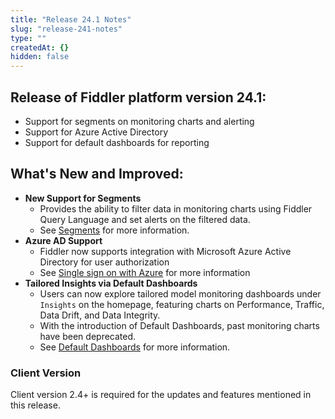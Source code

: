 ```yaml
---
title: "Release 24.1 Notes"
slug: "release-241-notes"
type: ""
createdAt: {}
hidden: false
---
```

## Release of Fiddler platform version 24.1:

- Support for segments on monitoring charts and alerting
- Support for Azure Active Directory
- Support for default dashboards for reporting

## What's New and Improved:

- **New Support for Segments**
  - Provides the ability to filter data in monitoring charts using Fiddler Query Language and set alerts on the filtered data.
  - See [Segments](doc:segments) for more information.
- **Azure AD Support**
  - Fiddler now supports integration with Microsoft Azure Active Directory for user authorization
  - See [Single sign on with Azure](doc:single-sign-on-with-azure-ad) for more information
- **Tailored Insights via Default Dashboards**
  - Users can now explore tailored model monitoring dashboards under `Insights` on the homepage, featuring charts on Performance, Traffic, Data Drift, and Data Integrity.
  - With the introduction of Default Dashboards, past monitoring charts have been deprecated.
  - See [Default Dashboards](doc:dashboards-ui#auto-generated-dashboards) for more information.

### Client Version

Client version 2.4+ is required for the updates and features mentioned in this release.